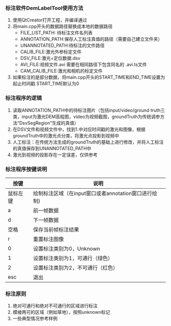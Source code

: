 ### 标注软件DemLabelTool使用方法

1. 使用QtCreator打开工程，并编译通过
2. 将main.cpp开头的数据路径替换成本地的数据路径
    * FILE_LIST_PATH: 待标注文件名列表
    * ANNOTATION_PATH:保存人工标注真值的路径（需要自己建立文件夹）
    * UNANNOTATED_PATH:待标注的文件路径
    * CALIB_FILE:激光外参标定文件
    * DSV_FILE:激光+定位数据.dsv
    * AVI_FILE:视频文件.avi 需要在相同路径下包含同名的 .avi.ts文件
    * CAM_CALIB_FILE:激光和相机的标定文件
3. 如果标注的是部分数据，将main.cpp开头的START_TIME和END_TIME设置为起止时间戳
    START_TIME默认为0

### 标注程序的逻辑

1. 读取ANNOTATION_PATH中的待标注图片（包括input/video/ground truth三类，input为激光DEM高程图，video为视频截图，groundTruth为传统调参方法“DsvSegRegion”生成的真值）
2. 在DSV文件和视频文件中，找到1.中对应时间戳的激光和图像，根据groundTruth中的激光点分类，将激光点投影到视频中
3. 人工标注：在传统方法生成的groundTruth的基础上进行修改，并将人工标注的真值保存到UNANNOTATED_PATH中
4. 激光到视频的投影存在一定误差，仅供参考

### 标注程序按键说明

|  按键 | 说明  |
| ------------ | ------------ |
|鼠标左键 |绘制标注区域（在input窗口或者annotation窗口进行绘制)|
|a              |  前一帧数据|
|d              |下一帧数据|
|空格        | 保存当前帧标注结果|
|r               | 重置标注图像|
|0              |  设置标注类别为0，Unknown|
|1              | 设置标注类别为1，可通行（绿色）|
|2              | 设置标注类别为2，不可通行（红色）|
|esc           |退出|

### 标注原则
1. 绝对可通行和绝对不可通行的区域进行标注
2. 模棱两可的区域（例如草地），按照unknown标记
3. 一些典型情况参考样例
